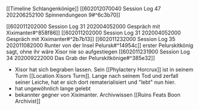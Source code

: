 [[Timeline Schlangenkönige]]
[[602012070040 Session Log 47 202206252100 Spinnendungeon 9#^6c3b70]]

[[602011202000 Session Log 31 202004052000 Gespräch mit Xiximanter#^858f86]]
[[602011202000 Session Log 31 202004052000 Gespräch mit Xiximanter#^2b7b13]]
[[602011232000 Session Log 35 202011082000 Runter von der Insel Pelursk#^14954c]]
erster Pelurskitkönig sagt, ohne ihr wäre Xisor nie so aufgestiegen  [[602011231900 Session Log 34 202009222000 Das Grab der Pelurskitkönige#^385e32]]

- Xisor hat sich begraben lassen. Sein [[Phylactery Horcrux]] ist in seinem Turm [[Location Xisors Turm]]. Lange nach seinem Tod und zerfall seiner Leiche, hat er sich dort rematerialisiert und "lebt" nun hier.
- hat ungewöhnlich lange gelebt
- bekannter gegner von Xiximanter. Archivwissen [[Ruins Feats Boon Archivist]]
